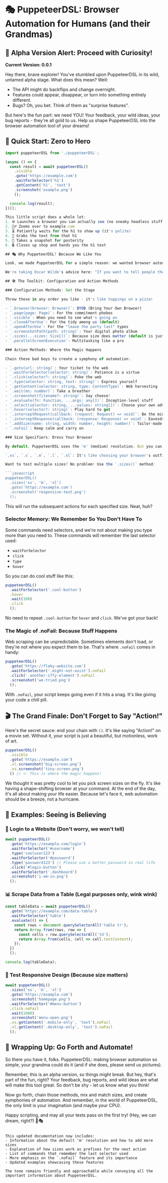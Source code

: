 # 🎭 PuppeteerDSL: Browser Automation for Humans (and their Grandmas)

## 🚨 Alpha Version Alert: Proceed with Curiosity!

**Current Version: 0.0.1**

Hey there, brave explorer! You've stumbled upon PuppeteerDSL in its wild, untamed alpha stage. What does this mean? Well:

- The API might do backflips and change overnight.
- Features could appear, disappear, or turn into something entirely different.
- Bugs? Oh, you bet. Think of them as "surprise features".

But here's the fun part: we need YOU! Your feedback, your wild ideas, your bug reports - they're all gold to us. Help us shape PuppeteerDSL into the browser automation tool of your dreams!

## 🚀 Quick Start: Zero to Hero

```javascript
import puppeteerDSL from './puppeteerDSL';

(async () => {
  const result = await puppeteerDSL()
    .visible
    .goto('https://example.com')
    .waitForSelector('h1')
    .getContent('h1', 'text')
    .screenshot('example.png')
    ();

  console.log(result);
})();

This little script does a whole lot:
1. 🌐 Launches a browser you can actually see (no sneaky headless stuff here)
2. 🏃‍♂️ Zooms over to example.com
3. ⏳ Patiently waits for the h1 to show up (it's polite)
4. 📝 Grabs the text from that h1
5. 📸 Takes a snapshot for posterity
6. 🔒 Closes up shop and hands you the h1 text

## 🎭 Why PuppeteerDSL? Because We Like You

Look, we made PuppeteerDSL for a simple reason: we wanted browser automation to be so easy, your grandmother could read it. Heck, maybe even write it (Go, Grandma!). But don't let the simplicity fool you – under the hood, this thing is as serious as a heart attack.

We're taking Oscar Wilde's advice here: "If you want to tell people the truth, make them laugh, otherwise they'll kill you." So we made it fun, but we're dead serious about its capabilities.

## 🛠 The Toolkit: Configuration and Action Methods

### Configuration Methods: Set the Stage

Throw these in any order you like - it's like toppings on a pizza!

- `.browser(browser: Browser)`: BYOB (Bring Your Own Browser)
- `.page(page: Page)`: For the commitment-phobes
- `.visible`: When you need to see what's going on
- `.closeAfterUse`: For the tidy among us (default)
- `.openAfterUse`: For the "leave the party last" types
- `.screenshotPath(path: string)`: Your digital photo album
- `.sizes(...sizes: Size[])`: Because size does matter (default is just 'm')
- `.parallelScreenExecution`: Multitasking like a pro

### Action Methods: Where the Magic Happens

Chain these bad boys to create a symphony of automation:

- `.goto(url: string)`: Your ticket to the web
- `.waitForSelector(selector: string)`: Patience is a virtue
- `.click(selector?: string)`: Poke the web
- `.type(selector: string, text: string)`: Express yourself
- `.getContent(selector: string, type: ContentType)`: Web harvesting
- `.wait(ms: number)`: Take a breather
- `.screenshot(filename?: string)`: Say cheese!
- `.evaluate(fn: Function, ...args: any[])`: Inception-level stuff
- `.select(selector: string, ...values: string[])`: Choose your own adventure
- `.hover(selector?: string)`: Play hard to get
- `.interceptRequest(callback: (request: Request) => void)`: Be the middleman
- `.interceptResponse(callback: (response: Response) => void)`: Eavesdrop on the web
- `.addSize(name: string, width: number, height: number)`: Tailor-made browsing
- `.noFail`: Keep calm and carry on

### Size Specifiers: Dress Your Browser

By default, PuppeteerDSL uses the 'm' (medium) resolution. But you can be a size queen if you want! Just prepend these to any action for responsive testing:

`.xs`, `.s`, `.m`, `.l`, `.xl`: It's like choosing your browser's outfit for the day.

Want to test multiple sizes? No problem! Use the `.sizes()` method:

```javascript
puppeteerDSL()
  .sizes('xs', 'm', 'xl')
  .goto('https://example.com')
  .screenshot('responsive-test.png')
  ();
```

This will run the subsequent actions for each specified size. Neat, huh?

### Selector Memory: We Remember So You Don't Have To

Some commands need selectors, and we're not about making you type more than you need to. These commands will remember the last selector used:

- `waitForSelector`
- `click`
- `type`
- `hover`

So you can do cool stuff like this:

```javascript
puppeteerDSL()
  .waitForSelector('.cool-button')
  .hover
  .wait(100)
  .click
  ();
```

No need to repeat `.cool-button` for `hover` and `click`. We've got your back!

### The Magic of .noFail: Because Stuff Happens

Web scraping can be unpredictable. Sometimes elements don't load, or they're not where you expect them to be. That's where `.noFail` comes in handy:

```javascript
puppeteerDSL()
  .goto('https://flaky-website.com')
  .waitForSelector('.might-not-exist').noFail
  .click('.another-iffy-element').noFail
  .screenshot('we-tried.png')
  ();
```

With `.noFail`, your script keeps going even if it hits a snag. It's like giving your code a chill pill.

## 🎬 The Grand Finale: Don't Forget to Say "Action!"

Here's the secret sauce: end your chain with `()`. It's like saying "Action!" on a movie set. Without it, your script is just a beautiful, but motionless, work of art.

```javascript
puppeteerDSL()
  .visible
  .goto('https://example.com')
  .xl.screenshot('big-screen.png')
  .xs.screenshot('tiny-screen.png')
  () // <- This is where the magic happens!
```

We thought it was pretty cool to let you pick screen sizes on the fly. It's like having a shape-shifting browser at your command. At the end of the day, it's all about making your life easier. Because let's face it, web automation should be a breeze, not a hurricane.

## 🌟 Examples: Seeing is Believing

### 🔐 Login to a Website (Don't worry, we won't tell)

```javascript
await puppeteerDSL()
  .goto('https://example.com/login')
  .waitForSelector('#username')
  .type('cooluser123')
  .waitForSelector('#password')
  .type('password123') // Please use a better password in real life
  .click('#login-button')
  .waitForSelector('.dashboard')
  .screenshot('i-am-in.png')
  ();
```

### 📊 Scrape Data from a Table (Legal purposes only, wink wink)

```javascript
const tableData = await puppeteerDSL()
  .goto('https://example.com/data-table')
  .waitForSelector('table')
  .evaluate(() => {
    const rows = document.querySelectorAll('table tr');
    return Array.from(rows, row => {
      const cells = row.querySelectorAll('td');
      return Array.from(cells, cell => cell.textContent);
    });
  })
  ();

console.log(tableData);
```

### 🎨 Test Responsive Design (Because size matters)

```javascript
await puppeteerDSL()
  .sizes('xs', 'm', 'xl')
  .goto('https://example.com')
  .screenshot('homepage.png')
  .waitForSelector('#menu-button')
  .click.noFail
  .wait(1000)
  .screenshot('menu-open.png')
  .xs.getContent('.mobile-only', 'text').noFail
  .xl.getContent('.desktop-only', 'text').noFail
  ();
```

## 🎉 Wrapping Up: Go Forth and Automate!

So there you have it, folks. PuppeteerDSL: making browser automation so simple, your grandma could do it (and if she does, please send us pictures).

Remember, this is an alpha version, so things might break. But hey, that's part of the fun, right? Your feedback, bug reports, and wild ideas are what will make this tool great. So don't be shy - let us know what you think!

Now go forth, chain those methods, mix and match sizes, and create symphonies of automation. And remember, in the world of PuppeteerDSL, the only limit is your imagination (and maybe your CPU).

Happy scripting, and may all your tests pass on the first try! (Hey, we can dream, right?) 🚀🎭
```

This updated documentation now includes:
- Information about the default 'm' resolution and how to add more sizes
- Explanation of how sizes work as prefixes for the next action
- List of commands that remember the last selector used
- More emphasis on the `.noFail` feature and its importance
- Updated examples showcasing these features

The tone remains friendly and approachable while conveying all the important information about PuppeteerDSL.